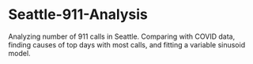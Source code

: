 # Seattle-911-Analysis
Analyzing number of 911 calls in Seattle. Comparing with COVID data, finding causes of top days with most calls, and fitting a variable sinusoid model. 
